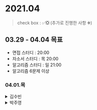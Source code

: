 # 2021.04

> check box : ✅❎ (추가로 진행한 사항 ➕)

## 03.29 - 04.04 목표
- 면접 스터디 :  20:00
- 자소서 스터디 : 목 20:00
- 알고리즘 스터디 : 일 21:00
- 알고리즘 6문제 이상

### 04.01.목

<details>
<summary>김수빈</summary>

|Check|To Do|
|:---:|---|
||CJ 올리브네트웍스 자소서|
||알고리즘 3문제|

</details>

<details>
<summary>박주영</summary>
  
|Check|To Do|
|:---:|---|
|||
|||

</details>
